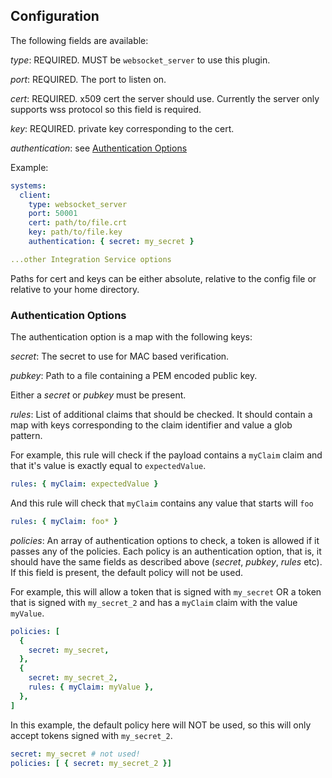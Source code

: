 ## Configuration

The following fields are available:

*type*: REQUIRED. MUST be `websocket_server` to use this plugin.

*port*: REQUIRED. The port to listen on.

*cert*: REQUIRED. x509 cert the server should use. Currently the server only supports wss protocol so this field is required.

*key*: REQUIRED. private key corresponding to the cert.

*authentication*: see [Authentication Options](#Authentication-Options)

Example:
```yaml
systems:
  client:
    type: websocket_server
    port: 50001
    cert: path/to/file.crt
    key: path/to/file.key
    authentication: { secret: my_secret }

...other Integration Service options
```

Paths for cert and keys can be either absolute, relative to the config file or relative to your home directory.

### Authentication Options

The authentication option is a map with the following keys:

*secret*: The secret to use for MAC based verification.

*pubkey*: Path to a file containing a PEM encoded public key.

Either a *secret* or *pubkey* must be present.

*rules*: List of additional claims that should be checked. It should contain a map with keys corresponding to the claim identifier and value a glob pattern.

For example, this rule will check if the payload contains a `myClaim` claim and that it's value is exactly equal to `expectedValue`.
```yaml
rules: { myClaim: expectedValue }
```
And this rule will check that `myClaim` contains any value that starts will `foo`
```yaml
rules: { myClaim: foo* }
```

*policies*: An array of authentication options to check, a token is allowed if it passes any of the policies. Each policy is an authentication option, that is, it should have the same fields as described above (*secret*, *pubkey*, *rules* etc). If this field is present, the default policy will not be used.

For example, this will allow a token that is signed with `my_secret` OR a token that is signed with `my_secret_2` and has a `myClaim` claim with the value `myValue`.
```yaml
policies: [
  {
    secret: my_secret,
  },
  {
    secret: my_secret_2,
    rules: { myClaim: myValue },
  },
]
```
In this example, the default policy here will NOT be used, so this will only accept tokens signed with `my_secret_2`.
```yaml
secret: my_secret # not used!
policies: [ { secret: my_secret_2 }]
```
